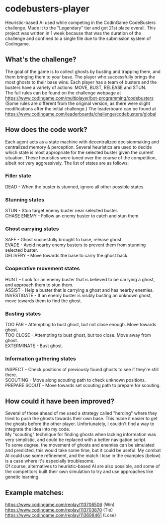 # codebusters-player
Heuristic-based AI used while competing in the CodinGame CodeBusters challenge. Made it to the "Legendary" tier and got 21st place overall. This project was written in 1 week because that was the duration of the challenge and confined to a single file due to the submission system of Codingame.
## What's the challenge?
The goal of the game is to collect ghosts by busting and trapping them, and them bringing them to your base. The player who successfully brings the most ghosts to their base wins. Each player has a team of busters and the busters have a variety of actions: MOVE, BUST, RELEASE and STUN.  
The full rules can be found on the challenge webpage at https://www.codingame.com/multiplayer/bot-programming/codebusters (Some rules are different from the original version, as there were slight modifications after the initial challenge.)
The leaderboard can be found at https://www.codingame.com/leaderboards/challenge/codebusters/global
## How does the code work?
Each agent acts as a state machine with decentralized decisionmaking and centralized memory & perception. Several heuristics are used to decide which state is most appropriate for the selected buster given the current situation. These heuristics were tuned over the course of the competition, albeit not very aggressively. The list of states are as follows:  
### Filler state
DEAD - When the buster is stunned, ignore all other possible states.  
### Stunning states
STUN - Stun target enemy buster near selected buster.  
CHASE ENEMY -  Follow an enemy buster to catch and stun them.  
### Ghost carrying states
SAFE - Ghost succesfully brought to base, release ghost.  
EVADE - Avoid nearby enemy busters to prevent them from stunning selected buster.  
DELIVERY - Move towards the base to carry the ghost back. 
### Cooperative movement states
HUNT - Look for an enemy buster that is believed to be carrying a ghost, and approach them to stun them.  
ASSIST - Help a buster that is carrying a ghost and has nearby enemies.  
INVESTIGATE - If an enemy buster is visibly busting an unknown ghost, move towards them to find the ghost.  
### Busting states
TOO FAR - Attempting to bust ghost, but not close enough. Move towards ghost.  
TOO CLOSE - Attempting to bust ghost, but too close. Move away from ghost.  
EXTERMINATE - Bust ghost.  
### Information gathering states
INSPECT - Check positions of previously found ghosts to see if they're still there.  
SCOUTING - Move along scouting path to check unknown positions.  
PREPARE SCOUT - Move towards set scouting path to prepare for scouting.  
## How could it have been improved?
Several of those ahead of me used a strategy called "herding" where they tried to push the ghosts towards their own base. This made it easier to get the ghosts before the other player. Unfortunately, I couldn't find a way to integrate the idea into my code.  
My "scouting" technique for finding ghosts when lacking information was very simplistic, and could be replaced with a better navigation script.  
To some degree, the movement of ghosts and enemies can be simulated and predicted, this would take some time, but it could be useful.
My combat AI could use some refinement, and the match I lose in the examples (below) is a case where it's especially troublesome.  
Of course, alternatives to heuristic-based AI are also possible, and some of the competitors built their own simulation to try and use approaches like genetic learning.  
## Example matches:
https://www.codingame.com/replay/113706506 (Win)  
https://www.codingame.com/replay/113703870 (Tie)  
https://www.codingame.com/replay/113698461 (Lose)  

